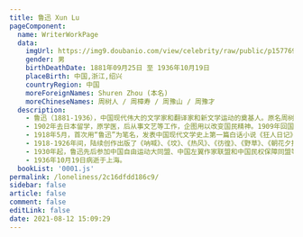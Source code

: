 ```yaml
---
title: 鲁迅 Xun Lu
pageComponent: 
  name: WriterWorkPage
  data: 
    imgUrl: https://img9.doubanio.com/view/celebrity/raw/public/p1577698251.34.jpg
    gender: 男
    birthDeathDate: 1881年09月25日 至 1936年10月19日
    placeBirth: 中国,浙江,绍兴
    countryRegion: 中国
    moreForeignNames: Shuren Zhou (本名)
    moreChineseNames: 周树人 / 周樟寿 / 周豫山 / 周豫才
  description: 
    - 鲁迅（1881-1936），中国现代伟大的文学家和翻译家和新文学运动的奠基人。原名周树人，字豫才，浙江绍兴人，出身于破落的封建家庭。青年时代受进化论思想影响。
    - 1902年去日本留学，原学医，后从事文艺等工作，企图用以改变国民精神。1909年回国，先后在杭州、绍兴任教。辛亥革命后，曾任南京临时政府和北京政府教育部部员、佥事等职，兼在北京大学、女子师范大学等校授课。
    - 1918年5月，首次用“鲁迅”为笔名，发表中国现代文学史上第一篇白话小说《狂人日记》，对人吃人的制度进行猛烈，地揭露和抨击，奠定了新文学运动的基石。五四运动前后，参加《新青年》杂志的工作，站在反帝反封的新文化运动的最前列，成为五四新文化运动的伟大旗手。
    - 1918-1926年间，陆续创作出版了《呐喊》、《坟》、《热风》、《彷徨》、《野草》、《朝花夕拾》、《华盖集》、《华盖集续编》等专集，表现出爱国主义和彻底的民主主义的思想特色。其中，1921年12月发表的中篇小说《阿Q正传》，是中国现代文学史上杰出的作品之一。1926年8月，因支持北京学生爱国运动，为反动当局所通辑，南下到厦门大学任教。1927年1月到当时革命中心广州，在中山大学任教。“四一二”事变以后，愤而辞去中山大学的一切职务。其间，目睹青年中也有不革命和反革命者，受到深刻影响，彻底放弃了进化论幻想。1927年10月到达上海。
    - 1930年起，鲁迅先后参加中国自由运动大同盟、中国左翼作家联盟和中国民权保障同盟等进步组织，不顾国民党政府的种种迫害，积极参加革命文艺运动运动。1936年初“左联”解散后，积极参加文学界和文化界的抗日民族统一战线。从1927-1936，创作了《故事新编》中的大部分作品和大量的杂文，这些作品收录在《而已集》、《三闲集》、《二心集》、《南腔北调集》、《伪自由书》、《准风月谈》、《花边文学》、《且介亭杂文》等专集中。鲁迅的一生，对中国的文化事业作出了巨大的贡献；他领导和支持了“未名社”、“朝花社”等进步的文学团体；主编了《国民新报副刊》、《莽原》、《奔流》、《萌芽》、《译文》等文艺期刊；热忱关怀、积极培养青年作者；大力翻译外国进步的文学作品和介绍国内外著名的绘画、木刻；搜集、研究、整理了大量古典文学，批判地继承了祖国古代文化遗产，编著《中国小说史略》、《汉文学史纲要》、《唐宋传奇集》、《小说旧闻钞》等等。
    - 1936年10月19日病逝于上海。
  bookList: '0001.js'
permalink: /loneliness/2c16dfdd186c9/
sidebar: false
article: false
comment: false
editLink: false
date: 2021-08-12 15:09:29
---
```


